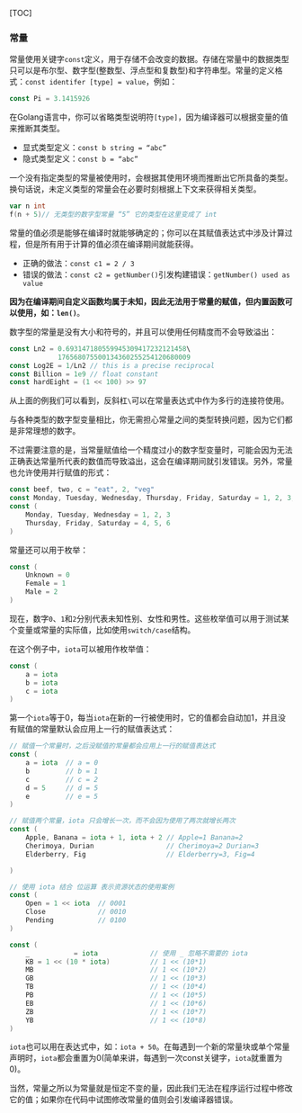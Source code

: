 [TOC]

### 常量

常量使用关键字`const`定义，用于存储不会改变的数据。存储在常量中的数据类型只可以是布尔型、数字型(整数型、浮点型和复数型)和字符串型。常量的定义格式：`const identifer [type] = value`，例如：

```go
const Pi = 3.1415926
```

在Golang语言中，你可以省略类型说明符`[type]`，因为编译器可以根据变量的值来推断其类型。

* 显式类型定义：`const b string = “abc”`
* 隐式类型定义：`const b = “abc”`

一个没有指定类型的常量被使用时，会根据其使用环境而推断出它所具备的类型。换句话说，未定义类型的常量会在必要时刻根据上下文来获得相关类型。

```go
var n int
f(n + 5)// 无类型的数字型常量 “5” 它的类型在这里变成了 int
```

常量的值必须是能够在编译时就能够确定的；你可以在其赋值表达式中涉及计算过程，但是所有用于计算的值必须在编译期间就能获得。

* 正确的做法：`const c1 = 2 / 3`
* 错误的做法：`const c2 = getNumber()`引发构建错误：`getNumber() used as value`

**因为在编译期间自定义函数均属于未知，因此无法用于常量的赋值，但内置函数可以使用，如：`len()`**。

数字型的常量是没有大小和符号的，并且可以使用任何精度而不会导致溢出：

```go
const Ln2 = 0.693147180559945309417232121458\
			176568075500134360255254120680009
const Log2E = 1/Ln2 // this is a precise reciprocal
const Billion = 1e9 // float constant
const hardEight = (1 << 100) >> 97
```

从上面的例我们可以看到，反斜杠`\`可以在常量表达式中作为多行的连接符使用。

与各种类型的数字型变量相比，你无需担心常量之间的类型转换问题，因为它们都是非常理想的数字。

不过需要注意的是，当常量赋值给一个精度过小的数字型变量时，可能会因为无法正确表达常量所代表的数值而导致溢出，这会在编译期间就引发错误。另外，常量也允许使用并行赋值的形式：

```go
const beef, two, c = "eat", 2, "veg"
const Monday, Tuesday, Wednesday, Thursday, Friday, Saturday = 1, 2, 3, 4, 5, 6
const (
	Monday, Tuesday, Wednesday = 1, 2, 3
	Thursday, Friday, Saturday = 4, 5, 6
)
```

常量还可以用于枚举：

```go
const (
	Unknown = 0
	Female = 1
	Male = 2
)
```

现在，数字`0`、`1`和`2`分别代表未知性别、女性和男性。这些枚举值可以用于测试某个变量或常量的实际值，比如使用`switch/case`结构。

在这个例子中，`iota`可以被用作枚举值：

```go
const (
	a = iota
	b = iota
	c = iota
)
```

第一个`iota`等于0，每当`iota`在新的一行被使用时，它的值都会自动加1，并且没有赋值的常量默认会应用上一行的赋值表达式：

```go
// 赋值一个常量时，之后没赋值的常量都会应用上一行的赋值表达式
const (
	a = iota  // a = 0
	b         // b = 1
	c         // c = 2
	d = 5     // d = 5   
	e         // e = 5
)

// 赋值两个常量，iota 只会增长一次，而不会因为使用了两次就增长两次
const (
	Apple, Banana = iota + 1, iota + 2 // Apple=1 Banana=2
	Cherimoya, Durian                  // Cherimoya=2 Durian=3
	Elderberry, Fig                    // Elderberry=3, Fig=4

)

// 使用 iota 结合 位运算 表示资源状态的使用案例
const (
	Open = 1 << iota  // 0001
	Close             // 0010
	Pending           // 0100
)

const (
	_           = iota             // 使用 _ 忽略不需要的 iota
	KB = 1 << (10 * iota)          // 1 << (10*1)
	MB                             // 1 << (10*2)
	GB                             // 1 << (10*3)
	TB                             // 1 << (10*4)
	PB                             // 1 << (10*5)
	EB                             // 1 << (10*6)
	ZB                             // 1 << (10*7)
	YB                             // 1 << (10*8)
)
```

`iota`也可以用在表达式中，如：`iota + 50`。在每遇到一个新的常量块或单个常量声明时，`iota`都会重置为0(简单来讲，每遇到一次const关键字，`iota`就重置为0)。

当然，常量之所以为常量就是恒定不变的量，因此我们无法在程序运行过程中修改它的值；如果你在代码中试图修改常量的值则会引发编译器错误。

